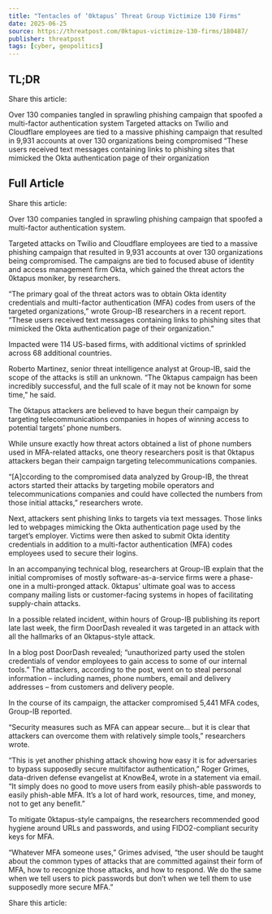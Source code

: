 ```yaml
---
title: "Tentacles of ‘0ktapus’ Threat Group Victimize 130 Firms"
date: 2025-06-25
source: https://threatpost.com/0ktapus-victimize-130-firms/180487/
publisher: threatpost
tags: [cyber, geopolitics]
---
```


## TL;DR

Share this article:

Over 130 companies tangled in sprawling phishing campaign that spoofed a multi-factor authentication system Targeted attacks on Twilio and Cloudflare employees are tied to a massive phishing campaign that resulted in 9,931 accounts at over 130 organizations being compromised “These users received text messages containing links to phishing sites that mimicked the Okta authentication page of their organization

## Full Article

Share this article:

Over 130 companies tangled in sprawling phishing campaign that spoofed a multi-factor authentication system.

Targeted attacks on Twilio and Cloudflare employees are tied to a massive phishing campaign that resulted in 9,931 accounts at over 130 organizations being compromised. The campaigns are tied to focused abuse of identity and access management firm Okta, which gained the threat actors the 0ktapus moniker, by researchers.

“The primary goal of the threat actors was to obtain Okta identity credentials and multi-factor authentication (MFA) codes from users of the targeted organizations,” wrote Group-IB researchers in a recent report. “These users received text messages containing links to phishing sites that mimicked the Okta authentication page of their organization.”

Impacted were 114 US-based firms, with additional victims of sprinkled across 68 additional countries.

Roberto Martinez, senior threat intelligence analyst at Group-IB, said the scope of the attacks is still an unknown. “The 0ktapus campaign has been incredibly successful, and the full scale of it may not be known for some time,” he said.

The 0ktapus attackers are believed to have begun their campaign by targeting telecommunications companies in hopes of winning access to potential targets’ phone numbers.

While unsure exactly how threat actors obtained a list of phone numbers used in MFA-related attacks, one theory researchers posit is that 0ktapus attackers began their campaign targeting telecommunications companies.

“[A]ccording to the compromised data analyzed by Group-IB, the threat actors started their attacks by targeting mobile operators and telecommunications companies and could have collected the numbers from those initial attacks,” researchers wrote.

Next, attackers sent phishing links to targets via text messages. Those links led to webpages mimicking the Okta authentication page used by the target’s employer. Victims were then asked to submit Okta identity credentials in addition to a multi-factor authentication (MFA) codes employees used to secure their logins.

In an accompanying technical blog, researchers at Group-IB explain that the initial compromises of mostly software-as-a-service firms were a phase-one in a multi-pronged attack. 0ktapus’ ultimate goal was to access company mailing lists or customer-facing systems in hopes of facilitating supply-chain attacks.

In a possible related incident, within hours of Group-IB publishing its report late last week, the firm DoorDash revealed it was targeted in an attack with all the hallmarks of an 0ktapus-style attack.

In a blog post DoorDash revealed; “unauthorized party used the stolen credentials of vendor employees to gain access to some of our internal tools.” The attackers, according to the post, went on to steal personal information – including names, phone numbers, email and delivery addresses – from customers and delivery people.

In the course of its campaign, the attacker compromised 5,441 MFA codes, Group-IB reported.

“Security measures such as MFA can appear secure… but it is clear that attackers can overcome them with relatively simple tools,” researchers wrote.

“This is yet another phishing attack showing how easy it is for adversaries to bypass supposedly secure multifactor authentication,” Roger Grimes, data-driven defense evangelist at KnowBe4, wrote in a statement via email. “It simply does no good to move users from easily phish-able passwords to easily phish-able MFA. It’s a lot of hard work, resources, time, and money, not to get any benefit.”

To mitigate 0ktapus-style campaigns, the researchers recommended good hygiene around URLs and passwords, and using FIDO2-compliant security keys for MFA.

“Whatever MFA someone uses,” Grimes advised, “the user should be taught about the common types of attacks that are committed against their form of MFA, how to recognize those attacks, and how to respond. We do the same when we tell users to pick passwords but don’t when we tell them to use supposedly more secure MFA.”

Share this article: